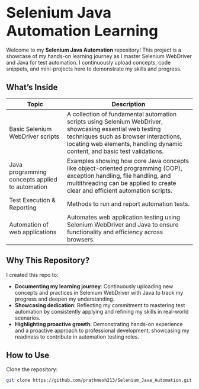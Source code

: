 # <span style="font-size:40px">Selenium Java Automation Learning</span>

Welcome to my **Selenium Java Automation** repository! This project is a showcase of my hands-on learning journey as I master Selenium WebDriver and Java for test automation. I continuously upload concepts, code snippets, and mini-projects here to demonstrate my skills and progress.


## What’s Inside

| **Topic**                         | **Description**                           |
|------------------------------------|-------------------------------------------|
| Basic Selenium WebDriver scripts      | A collection of fundamental automation scripts using Selenium WebDriver, showcasing essential web testing techniques such as browser interactions, locating web elements, handling dynamic content, and basic test validations.   |
| Java programming concepts applied to automation              | Examples showing how core Java concepts like object-oriented programming (OOP), exception handling, file handling, and multithreading can be applied to create clear and efficient automation scripts. |
| Test Execution & Reporting        | Methods to run and report automation tests. |
| Automation of web applications |     Automates web application testing using Selenium WebDriver and Java to ensure functionality and efficiency across browsers. |                          |



## Why This Repository? 

I created this repo to:


- **Documenting my learning journey**: Continuously uploading new concepts and practices in Selenium WebDriver with Java to track my progress and deepen my understanding.
- **Showcasing dedication**: Reflecting my commitment to mastering test automation by consistently applying and refining my skills in real-world scenarios.
- **Highlighting proactive growth**: Demonstrating hands-on experience and a proactive approach to professional development, showcasing my readiness to contribute in automation testing roles.


## How to Use

Clone the repository:

```bash
git clone https://github.com/prathmesh213/Selenium_Java_Automation.git
